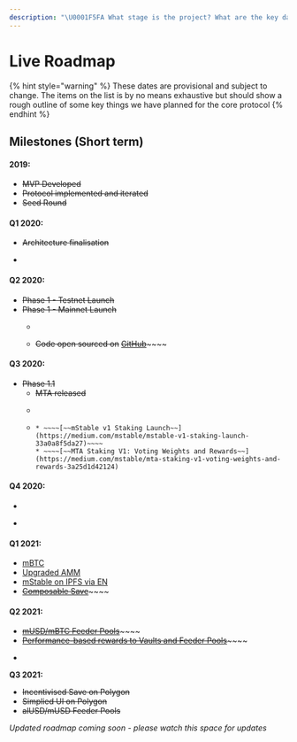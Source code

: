 ```yaml
---
description: "\U0001F5FA️ What stage is the project? What are the key dates on the roadmap?"
---
```


# Live Roadmap



{% hint style="warning" %}
These dates are provisional and subject to change. The items on the list is by no means exhaustive but should show a rough outline of some key things we have planned for the core protocol
{% endhint %}

## Milestones \(Short term\)

#### 2019:

* ~~MVP Developed~~
* ~~Protocol implemented and iterated~~
* ~~Seed Round~~

#### Q1 2020:

* ~~Architecture finalisation~~
* ~~~~[~~Landing page~~](https://mstable.org) ~~and documentation launch~~

#### Q2 2020:

* ~~Phase 1 - Testnet Launch~~
* ~~Phase 1 - Mainnet Launch~~
  * ~~~~[~~mStable App~~]() ~~is released~~
  * ~~Code open sourced on~~ [~~GitHub~~](https://github.com/mstable)~~~~

#### Q3 2020:

* ~~Phase 1.1~~
  * ~~MTA released~~
  * ~~~~[~~Ecosystem rewards~~]() ~~begin with EARN~~
  * ~~~~[~~MTA Staking & Governance V1~~](../mstable-assets/functions/mta-staking.md#staking-v1)~~~~
    * ~~~~[~~mStable v1 Staking Launch~~](https://medium.com/mstable/mstable-v1-staking-launch-33a0a8f5da27)~~~~
    * ~~~~[~~MTA Staking V1: Voting Weights and Rewards~~](https://medium.com/mstable/mta-staking-v1-voting-weights-and-rewards-3a25d1d42124)

#### Q4 2020:

* ~~~~[~~SAVE Liquidator contract~~](https://mips.mstable.org/MIPS/mip-2)~~~~
* ~~~~[~~Cache and gas efficiency improvements~~]()~~~~

#### Q1 2021:

* [mBTC]()
* [Upgraded AMM]()
* [mStable on IPFS via EN]()
* [~~Composable Save~~](https://medium.com/mstable/mstable-launches-new-composable-version-of-musd-save-982a814e17d0)~~~~

#### Q2 2021:

* [~~mUSD/mBTC Feeder Pools~~](https://medium.com/mstable/mstable-feeder-pool-launch-2afd985a577a)~~~~
* [~~Performance-based rewards to Vaults and Feeder Pools~~](https://medium.com/mstable/performance-based-rewards-to-mstable-vaults-and-feeder-pools-ebd4fd76af66)~~~~
* ~~~~[~~mStable on Polygon~~](https://medium.com/mstable/mstable-is-now-live-on-polygon-590961cd45a9)~~~~

**Q3 2021:**

* ~~Incentivised Save on Polygon~~
* ~~Simplied UI on Polygon~~
* ~~alUSD/mUSD Feeder Pools~~

_Updated roadmap coming soon - please watch this space for updates_

